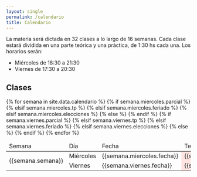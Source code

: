 ```yaml
---
layout: single
permalink: /calendario
title: Calendario
---
```


La materia será dictada en 32 clases a lo largo de 16 semanas.
Cada clase estará dividida en una parte teórica y una práctica, de 1:30 hs cada una. Los horarios serán:

* Miércoles de 18:30 a 21:30
* Viernes de 17:30 a 20:30

## Clases

<table class="tg">
<thead>
  <tr>
    <td class="tg-0lax">Semana</td>
    <td class="tg-0lax">Día</td>
    <td class="tg-0lax">Fecha</td>
    <td class="tg-0lax">Teórica</td>
    <td class="tg-0lax">Práctica</td>
  </tr>
</thead>
<tbody>
  {% for semana in site.data.calendario %}
  <tr>
    <td class="tg-0lax" rowspan="2">{{semana.semana}}</td>
    <td class="tg-0lax">Miércoles</td>
    {% if semana.miercoles.parcial %}
      <td class="tg-0lax">{{semana.miercoles.fecha}}</td>
      <td class="tg-0lax" style="background-color:MistyRose;" colspan="2">{{semana.miercoles.parcial}}</td>
    {% elsif semana.miercoles.tp %}
      <td class="tg-0lax">{{semana.miercoles.fecha}}</td>
      <td class="tg-0lax" style="background-color:Ivory;" colspan="2">{{semana.miercoles.tp}}</td>
    {% elsif semana.miercoles.feriado %}
      <td class="tg-0lax">{{semana.miercoles.fecha}}</td>
      <td class="tg-0lax" style="background-color:LightGray;" colspan="2">Feriado</td>
    {% elsif semana.miercoles.elecciones %}
      <td class="tg-0lax">{{semana.miercoles.fecha}}</td>
      <td class="tg-0lax" style="background-color:LightGray;" colspan="2">Elecciones</td>
    {% else %}
      <td class="tg-0lax">{{semana.miercoles.fecha}}</td>
      <td class="tg-0lax" style="background-color:AliceBlue;">{{semana.miercoles.teorica}}</td>
      <td class="tg-0lax" style="background-color:MintCream;">{{semana.miercoles.practica}}</td>
    {% endif %}
  </tr>
  <tr>
    <td class="tg-0lax">Viernes</td>
    {% if semana.viernes.parcial %}
      <td class="tg-0lax">{{semana.viernes.fecha}}</td>
      <td class="tg-0lax" style="background-color:MistyRose;" colspan="2">{{semana.viernes.parcial}}</td>
    {% elsif semana.viernes.tp %}
      <td class="tg-0lax">{{semana.viernes.fecha}}</td>
      <td class="tg-0lax" style="background-color:Ivory;" colspan="2">{{semana.viernes.tp}}</td>
    {% elsif semana.viernes.feriado %}
      <td class="tg-0lax">{{semana.viernes.fecha}}</td>
      <td class="tg-0lax" style="background-color:LightGray;" colspan="2">Feriado</td>
    {% elsif semana.viernes.elecciones %}
      <td class="tg-0lax">{{semana.viernes.fecha}}</td>
      <td class="tg-0lax" style="background-color:LightGray;" colspan="2">Elecciones</td>
    {% else %}
      <td class="tg-0lax">{{semana.viernes.fecha}}</td>
      <td class="tg-0lax" style="background-color:AliceBlue;">{{semana.viernes.teorica}}</td>
      <td class="tg-0lax" style="background-color:MintCream;">{{semana.viernes.practica}}</td>
    {% endif %}
  </tr>
  {% endfor %}
</tbody>
</table>

